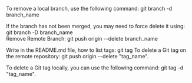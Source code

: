 To remove a local branch, use the following command:    git branch -d branch_name

If the branch has not been merged, you may need to force delete it using:  git branch -D branch_name  
Remove Remote Branch:   git push origin --delete branch_name


Write in the README.md file, how to list tags: git tag
To delete a Git tag on the remote repository: git push origin --delete "tag_name".

To delete a Git tag locally, you can use the following command:  git tag -d "tag_name".


